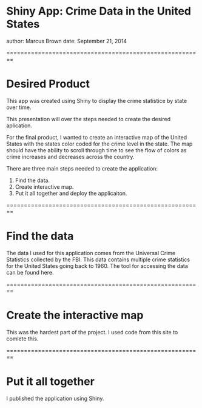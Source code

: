 Shiny App: Crime Data in the United States
========================================================
author: Marcus Brown
date: September 21, 2014

========================================================

# Desired Product

This app was created using Shiny to display the crime statistice by state over time.

This presentation will over the steps needed to create the desired aplication.

For the final product, I wanted to create an interactive map of the United States with the states color coded for the crime level in the state. The map should have the ability to scroll through time to see the flow of colors as crime increases and decreases across the country.

There are three main steps needed to create the application:
1. Find the data.
2. Create interactive map.
2. Put it all together and deploy the applicaiton.

========================================================
# Find the data

The data I used for this application comes from the Universal Crime Statistics collected by the FBI. This data contains multiple crime statistics for the United States going back to 1960. The tool for accessing the data can be found here.


========================================================

# Create the interactive map

This was the hardest part of the project. I used code from this site to comlete this.


========================================================
# Put it all together

I published the application using Shiny.
